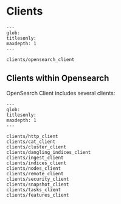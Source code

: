 # Clients

```{toctree}
---
glob:
titlesonly:
maxdepth: 1
---

clients/opensearch_client
```

## Clients within Opensearch

OpenSearch Client includes several clients:

```{toctree}
---
glob:
titlesonly:
maxdepth: 1
---

clients/http_client
clients/cat_client
clients/cluster_client
clients/dangling_indices_client
clients/ingest_client
clients/indices_client
clients/nodes_client
clients/remote_client
clients/security_client
clients/snapshot_client
clients/tasks_client
clients/features_client
```
